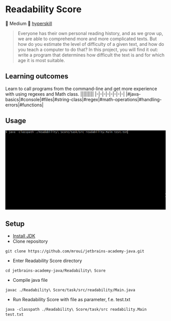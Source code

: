 # Readability Score
:muscle: Medium :link: [hyperskill](https://hyperskill.org/projects/39)

>Everyone has their own personal reading history, and as we grow up, we are able to comprehend more and more complicated texts. But how do you estimate the level of difficulty of a given text, and how do you teach a computer to do that? In this project, you will find it out: write a program that determines how difficult the text is and for which age it is most suitable.

## Learning outcomes
Learn to call programs from the command-line and get more experience with using regexes and Math class.
|||||||||
|-|-|-|-|-|-|-|-|
|#java-basics|#console|#files|#string-class|#regex|#math-operations|#handling-errors|#functions|

## Usage
![Readability Score demo gif](demo.gif)

## Setup
* [Install JDK](https://www.oracle.com/pl/java/technologies/javase-downloads.html)
* Clone repository
```
git clone https://github.com/mroui/jetbrains-academy-java.git
```
* Enter Readability Score directory
```
cd jetbrains-academy-java/Readability\ Score
```
* Compile java file
```
javac ./Readability\ Score/task/src/readability/Main.java
```
* Run Readability Score with file as parameter, f.e. test.txt
```
java -classpath ./Readability\ Score/task/src readability.Main test.txt
```
